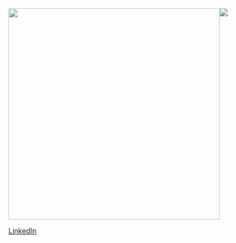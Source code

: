 <div style="display: flex; flex-direction: row; justify-content: between;">
    <a href="https://github.com/Valinor13/github-readme-stats">
      <img style="width: 420px; height: auto;" align="center" src="https://github-readme-stats.vercel.app/api?username=Valinor13&show_icons=true&theme=cobalt" />
    </a>
    <a href="https://github.com/Valinor13/convoychat">
      <img align="center" src="https://github-readme-stats.vercel.app/api/top-langs/?username=Valinor13&langs_count=10&theme=cobalt&layout=compact&exclude_repo=holbertonschool-web_back_end,holberton-smiling-school,holberton-headphones,holbertonschool-zero_day,your_first_code" />
    </a>
</div>

[LinkedIn](https://www.linkedin.com/in/jwcalhoun2/)
